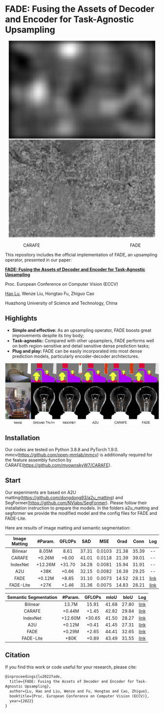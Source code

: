 # FADE: Fusing the Assets of Decoder and Encoder for Task-Agnostic Upsampling

<p align="center"><img src="carafe.gif" width="480" title="CARAFE"/><img src="fade.gif" width="480" title="FADE"/></p>
<p align="center">CARAFE&nbsp;&nbsp;&nbsp;&nbsp;&nbsp;&nbsp;&nbsp;&nbsp;&nbsp;&nbsp;&nbsp;&nbsp;&nbsp;&nbsp;&nbsp;&nbsp;&nbsp;&nbsp;&nbsp;&nbsp;&nbsp;&nbsp;&nbsp;&nbsp;&nbsp;&nbsp;&nbsp;&nbsp;&nbsp;&nbsp;&nbsp;&nbsp;&nbsp;&nbsp;&nbsp;&nbsp;&nbsp;&nbsp;&nbsp;&nbsp;&nbsp;&nbsp;&nbsp;&nbsp;&nbsp;&nbsp;&nbsp;&nbsp;&nbsp;&nbsp;&nbsp;&nbsp;&nbsp;&nbsp;&nbsp;&nbsp;&nbsp;&nbsp;&nbsp;&nbsp;&nbsp;&nbsp;&nbsp;&nbsp;&nbsp;&nbsp;&nbsp;&nbsp;&nbsp;&nbsp;&nbsp;&nbsp;&nbsp;&nbsp;&nbsp;FADE</p>

This repository includes the official implementation of FADE, an upsampling operator, presented in our paper:

**[FADE: Fusing the Assets of Decoder and Encoder for Task-Agnostic Upsampling](https://arxiv.org/abs/)**

Proc. European Conference on Computer Vision (ECCV)

[Hao Lu](https://sites.google.com/site/poppinace/), Wenze Liu, Hongtao Fu, Zhiguo Cao

Huazhong University of Science and Technology, China

## Highlights
- **Simple and effective:** As an upsampling operator, FADE boosts great improvements despite its tiny body;
- **Task-agnostic:** Compared with other upsamplers, FADE performs well on both region-sensitive and detail sensitive dense prediction tasks;
- **Plug and play:** FADE can be easily incorporated into most dense prediction models, particularly encoder-decoder architectures.
<p align="center"><img src="visualization.jpg" width="960" title="visualization"/></p>

## Installation
Our codes are tested on Python 3.8.8 and PyTorch 1.9.0. mmcv(https://github.com/open-mmlab/mmcv) is additionally required for the feature assembly function by CARAFE(https://github.com/myownskyW7/CARAFE).

## Start
Our experiments are based on A2U matting(https://github.com/dongdong93/a2u_matting) and SegFormer(https://github.com/NVlabs/SegFormer). Please follow their installation instruction to prepare the models. In the folders a2u_matting and segformer we provide the modified model and the config files for FADE and FADE-Lite.

Here are results of image matting and semantic segmentation:

| Image Matting | #Param. | GFLOPs | SAD | MSE | Grad | Conn | Log | 
| :--: | :--: | :--: | :--: | :--: | :--: | :--: | :--: |
| Bilinear | 8.05M | 8.61 | 37.31 | 0.0103 | 21.38 | 35.39 | -- |
| CARAFE | +0.26M | +6.00 | 41.01 | 0.0118 | 21.39 | 39.01 | -- |
| IndexNet | +12.26M | +31.70 | 34.28 | 0.0081 | 15.94 | 31.91 | -- |
| A2U | +38K | +0.66 | 32.15 | 0.0082 | 16.39 | 29.25 | -- |
| FADE | +0.12M | +8.85 | 31.10 | 0.0073 | 14.52 | 28.11 | [link](https://github.com/poppinace/fade/blob/main/a2u_matting/matting_fade.txt) |
| FADE-Lite | +27K | +1.46 | 31.36 | 0.0075 | 14.83 | 28.21 | [link](https://github.com/poppinace/fade/blob/main/a2u_matting/matting_fade_lite.txt) |

| Semantic Segmentation | #Param. | GFLOPs | mIoU | bIoU | Log |
| :--: | :--: | :--: | :--: | :--: | :--: |
| Bilinear | 13.7M | 15.91 | 41.68 | 27.80 | [link](https://github.com/poppinace/fade/blob/main/segformer/segformer.b1_bilinear.512x512.ade.160k.log) |
| CARAFE | +0.44M | +1.45 | 42.82 | 29.84 | [link](https://github.com/poppinace/fade/blob/main/segformer/segformer.b1_carafe.512x512.ade.160k.log) |
| IndexNet | +12.60M | +30.65 | 41.50 | 28.27 | [link](https://github.com/poppinace/fade/blob/main/segformer/segformer.b1_indexnet.512x512.ade.160k.log) |
| A2U | +0.12M | +0.41 | 41.45 | 27.31 | [link](https://github.com/poppinace/fade/blob/main/segformer/segformer.b1_a2u.512x512.ade.160k.log) |
| FADE | +0.29M | +2.65 | 44.41 | 32.65 | [link](https://github.com/poppinace/fade/blob/main/segformer/segformer.b1_fade.512x512.ade.160k.log) |
| FADE-Lite | +80K | +0.89 | 43.49 | 31.55 | [link](https://github.com/poppinace/fade/blob/main/segformer/segformer.b1_fade_lite.512x512.ade.160k.log) |


## Citation
If you find this work or code useful for your research, please cite:
```
@inproceedings{lu2022fade,
  title={FADE: Fusing the Assets of Decoder and Encoder for Task-Agnostic Upsampling},
  author={Lu, Hao and Liu, Wenze and Fu, Hongtao and Cao, Zhiguo},
  booktitle={Proc. European Conference on Computer Vision (ECCV)},
  year={2022}
}
